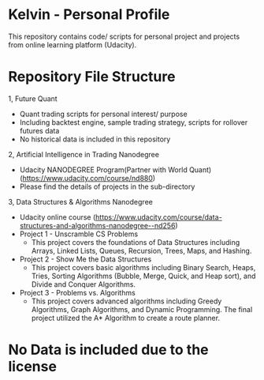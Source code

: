 # Kelvin - Personal Profile
This repository contains code/ scripts for personal project and projects from online learning platform (Udacity). 

# Repository File Structure

1, Future Quant
  - Quant trading scripts for personal interest/ purpose 
  - Including backtest engine, sample trading strategy, scripts for rollover futures data 
  - No historical data is included in this repository
  
2, Artificial Intelligence in Trading Nanodegree
  - Udacity NANODEGREE Program(Partner with World Quant) (https://www.udacity.com/course/nd880)
  - Please find the details of projects in the sub-directory

3, Data Structures & Algorithms Nanodegree
  - Udacity online course (https://www.udacity.com/course/data-structures-and-algorithms-nanodegree--nd256)
  - Project 1 - Unscramble CS Problems
    - This project covers the foundations of Data Structures including Arrays, Linked Lists, Queues, Recursion, Trees, Maps, and Hashing.
  - Project 2 - Show Me the Data Structures
    - This project covers basic algorithms including Binary Search, Heaps, Tries, Sorting Algorithms (Bubble, Merge, Quick, and Heap sort), and Divide and Conquer Algorithms.
  - Project 3 - Problems vs. Algorithms
    - This project covers advanced algorithms including Greedy Algorithms, Graph Algorithms, and Dynamic Programming. The final project utilized the A* Algorithm to create a route planner.

# No Data is included due to the license
